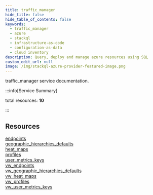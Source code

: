 ```yaml
---
title: traffic_manager
hide_title: false
hide_table_of_contents: false
keywords:
  - traffic_manager
  - azure
  - stackql
  - infrastructure-as-code
  - configuration-as-data
  - cloud inventory
description: Query, deploy and manage azure resources using SQL
custom_edit_url: null
image: /img/stackql-azure-provider-featured-image.png
---
```


traffic_manager service documentation.

:::info[Service Summary]

total resources: __10__  

:::

## Resources
<div class="row">
<div class="providerDocColumn">
<a href="/services/traffic_manager/endpoints/">endpoints</a><br />
<a href="/services/traffic_manager/geographic_hierarchies_defaults/">geographic_hierarchies_defaults</a><br />
<a href="/services/traffic_manager/heat_maps/">heat_maps</a><br />
<a href="/services/traffic_manager/profiles/">profiles</a><br />
<a href="/services/traffic_manager/user_metrics_keys/">user_metrics_keys</a>
</div>
<div class="providerDocColumn">
<a href="/services/traffic_manager/vw_endpoints/">vw_endpoints</a><br />
<a href="/services/traffic_manager/vw_geographic_hierarchies_defaults/">vw_geographic_hierarchies_defaults</a><br />
<a href="/services/traffic_manager/vw_heat_maps/">vw_heat_maps</a><br />
<a href="/services/traffic_manager/vw_profiles/">vw_profiles</a><br />
<a href="/services/traffic_manager/vw_user_metrics_keys/">vw_user_metrics_keys</a>
</div>
</div>